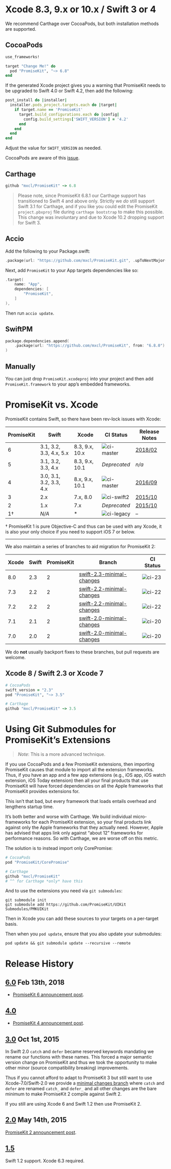 # Xcode 8.3, 9.x or 10.x / Swift 3 or 4

We recommend Carthage over CocoaPods, but both installation methods are supported.

## CocoaPods

```ruby
use_frameworks!

target "Change Me!" do
  pod "PromiseKit", "~> 6.8"
end
```

If the generated Xcode project gives you a warning that PromiseKit needs to be upgraded to
Swift 4.0 or Swift 4.2, then add the following:

```ruby
post_install do |installer|
  installer.pods_project.targets.each do |target|
    if target.name == 'PromiseKit'
      target.build_configurations.each do |config|
        config.build_settings['SWIFT_VERSION'] = '4.2'
      end
    end
  end
end
```

Adjust the value for `SWIFT_VERSION` as needed.

CocoaPods are aware of this [issue](https://github.com/CocoaPods/CocoaPods/issues/7134).

## Carthage

```ruby
github "mxcl/PromiseKit" ~> 6.8
```

> Please note, since PromiseKit 6.8.1 our Carthage support has transitioned to
Swift 4 and above only. Strictly we *do* still support Swift 3.1 for Carthage,
and if you like you could edit the PromiseKit `project.pbxproj` file during
`carthage bootstrap` to make this possible. This change was involuntary and due
to Xcode 10.2 dropping support for Swift 3.

## Accio

Add the following to your Package.swift:

```swift
.package(url: "https://github.com/mxcl/PromiseKit.git", .upToNextMajor(from: "6.8.4")),
```

Next, add `PromiseKit` to your App targets dependencies like so:

```swift
.target(
    name: "App",
    dependencies: [
        "PromiseKit",
    ]
),
```

Then run `accio update`.

## SwiftPM

```swift
package.dependencies.append(
    .package(url: "https://github.com/mxcl/PromiseKit", from: "6.8.0")
)
```

## Manually

You can just drop `PromiseKit.xcodeproj` into your project and then add
`PromiseKit.framework` to your app’s embedded frameworks.


# PromiseKit vs. Xcode

PromiseKit contains Swift, so there have been rev-lock issues with Xcode:

| PromiseKit | Swift                   | Xcode    |   CI Status  |   Release Notes   |
| ---------- | ----------------------- | -------- | ------------ | ----------------- |
|      6     | 3.1, 3.2, 3.3, 4.x, 5.x | 8.3, 9.x, 10.x | ![ci-master] | [2018/02][news-6] |
|      5     | 3.1, 3.2, 3.3, 4.x      | 8.3, 9.x, 10.1 | *Deprecated* |       *n/a*       |
|      4     | 3.0, 3.1, 3.2, 3.3, 4.x | 8.x, 9.x, 10.1 | ![ci-master] | [2016/09][news-4] |
|      3     | 2.x                     | 7.x, 8.0 | ![ci-swift2] | [2015/10][news-3] |
|      2     | 1.x                     | 7.x      | *Deprecated* | [2015/10][news-3] |
|      1†    | *N/A*                   | *        | ![ci-legacy] |         –         |
                                     
† PromiseKit 1 is pure Objective-C and thus can be used with any Xcode, it is
also your only choice if you need to support iOS 7 or below.

---

We also maintain a series of branches to aid migration for PromiseKit 2:

| Xcode | Swift | PromiseKit | Branch                      | CI Status |
| ----- | ----- | -----------| --------------------------- | --------- |
|  8.0  |  2.3  | 2          | [swift-2.3-minimal-changes] | ![ci-23]  |
|  7.3  |  2.2  | 2          | [swift-2.2-minimal-changes] | ![ci-22]  |
|  7.2  |  2.2  | 2          | [swift-2.2-minimal-changes] | ![ci-22]  |
|  7.1  |  2.1  | 2          | [swift-2.0-minimal-changes] | ![ci-20]  |
|  7.0  |  2.0  | 2          | [swift-2.0-minimal-changes] | ![ci-20]  |

We do **not** usually backport fixes to these branches, but pull requests are welcome.


## Xcode 8 / Swift 2.3 or Xcode 7

```ruby
# CocoaPods
swift_version = "2.3"
pod "PromiseKit", "~> 3.5"

# Carthage
github "mxcl/PromiseKit" ~> 3.5
```


[travis]: https://travis-ci.org/mxcl/PromiseKit
[ci-master]: https://travis-ci.org/mxcl/PromiseKit.svg?branch=master
[ci-legacy]: https://travis-ci.org/mxcl/PromiseKit.svg?branch=legacy-1.x
[ci-swift2]: https://travis-ci.org/mxcl/PromiseKit.svg?branch=swift-2.x
[ci-23]: https://travis-ci.org/mxcl/PromiseKit.svg?branch=swift-2.3-minimal-changes
[ci-22]: https://travis-ci.org/mxcl/PromiseKit.svg?branch=swift-2.2-minimal-changes
[ci-20]: https://travis-ci.org/mxcl/PromiseKit.svg?branch=swift-2.0-minimal-changes
[news-2]: http://mxcl.dev/PromiseKit/news/2015/05/PromiseKit-2.0-Released/
[news-3]: https://github.com/mxcl/PromiseKit/blob/212f31f41864d1e3ec54f5dd529bd8e1e5697024/CHANGELOG.markdown#300-oct-1st-2015
[news-4]: http://mxcl.dev/PromiseKit/news/2016/09/PromiseKit-4.0-Released/
[news-6]: http://mxcl.dev/PromiseKit/news/2018/02/PromiseKit-6.0-Released/
[swift-2.3-minimal-changes]: https://github.com/mxcl/PromiseKit/tree/swift-2.3-minimal-changes
[swift-2.2-minimal-changes]: https://github.com/mxcl/PromiseKit/tree/swift-2.2-minimal-changes
[swift-2.0-minimal-changes]: https://github.com/mxcl/PromiseKit/tree/swift-2.0-minimal-changes


# Using Git Submodules for PromiseKit’s Extensions

> *Note*: This is a more advanced technique.

If you use CocoaPods and a few PromiseKit extensions, then importing PromiseKit
causes that module to import all the extension frameworks. Thus, if you have an
app and a few app extensions (e.g., iOS app, iOS watch extension, iOS Today
extension) then all your final products that use PromiseKit will have forced
dependencies on all the Apple frameworks that PromiseKit provides extensions
for.

This isn’t that bad, but every framework that loads entails overhead and 
lengthens startup time.

It’s both better and worse with Carthage. We build individual micro-frameworks
for each PromiseKit extension, so your final products link
against only the Apple frameworks that they actually need. However, Apple has
advised that apps link only against “about 12” frameworks for performance
reasons. So with Carthage, we are worse off on this metric.

The solution is to instead import only CorePromise:

```ruby
# CocoaPods
pod "PromiseKit/CorePromise"

# Carthage
github "mxcl/PromiseKit"
# ^^ for Carthage *only* have this
```

And to use the extensions you need via `git submodules`:

```
git submodule init
git submodule add https://github.com/PromiseKit/UIKit Submodules/PMKUIKit
```

Then in Xcode you can add these sources to your targets on a per-target basis.

Then when you `pod update`, ensure that you also update your submodules:

    pod update && git submodule update --recursive --remote



# Release History

## [6.0](https://github.com/mxcl/PromiseKit/releases/tag/6.0.0) Feb 13th, 2018

* [PromiseKit 6 announcement post][news-6].

## [4.0](https://github.com/mxcl/PromiseKit/releases/tag/4.0.0)

* [PromiseKit 4 announcement post][news-4].

## [3.0](https://github.com/mxcl/PromiseKit/releases/tag/3.0.0) Oct 1st, 2015

In Swift 2.0 `catch` and `defer` became reserved keywords mandating we rename
our functions with these names. This forced a major semantic version change on
PromiseKit and thus we took the opportunity to make other minor (source
compatibility breaking) improvements.

Thus if you cannot afford to adapt to PromiseKit 3 but still want to use
Xcode-7.0/Swift-2.0 we provide a [minimal changes branch] where `catch` and
`defer` are renamed `catch_` and `defer_` and all other changes are the bare
minimum to make PromiseKit 2 compile against Swift 2.

If you still are using Xcode 6 and Swift 1.2 then use PromiseKit 2.

[minimal changes branch]: https://github.com/mxcl/PromiseKit/tree/swift-2.0-minimal-changes

## [2.0](https://github.com/mxcl/PromiseKit/releases/tag/2.0.0) May 14th, 2015

[PromiseKit 2 announcement post](http://mxcl.dev/PromiseKit/news/2015/05/PromiseKit-2.0-Released/).

## [1.5](https://github.com/mxcl/PromiseKit/releases/tag/1.5.0)

Swift 1.2 support. Xcode 6.3 required.
